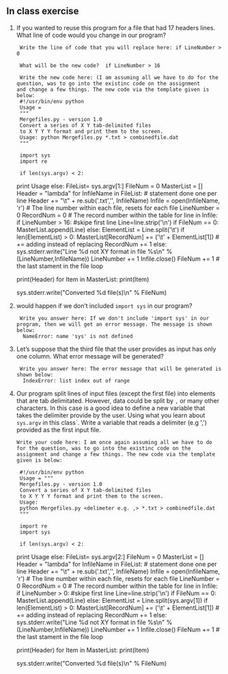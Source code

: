 ## In class exercise

1. If you wanted to reuse this program for a file that had 17 headers lines. What line of code
would you change in our program?

        Write the line of code that you will replace here: if LineNumber > 0

        What will be the new code?  if LineNumber > 16

        Write the new code here: (I am assuming all we have to do for the question, was to go into the existinc code on the assignment           and change a few things. The new code via the template given is below:
        #!/usr/bin/env python 
        Usage = 
        """
        Mergefiles.py - version 1.0
        Convert a series of X Y tab-delimited files
        to X Y Y Y format and print them to the screen.
        Usage: python Mergefiles.py *.txt > combinedfile.dat
        """

        import sys
        import re

        if len(sys.argv) < 2:
	print Usage
        else:
	FileList= sys.argv[1:]
	FileNum = 0
	MasterList = []
	Header = "lambda"
	for InfileName in FileList: # statement done one per line
		Header += "\t" + re.sub('.txt','', InfileName)
		Infile = open(InfileName, 'r')
		# The line number within each file, resets for each file
		LineNumber = 0
		RecordNum = 0 # The record number within the table
		for line in Infile:
			if LineNumber > 16: #skipe first line
				Line=line.strip('\n')
				if FileNum == 0:
					MasterList.append(Line)
				else:
					ElementList = Line.split('\t')
					if len(ElementList) > 0:
						MasterList[RecordNum] += ('\t' + ElementList[1]) # += adding instead of replacing
						RecordNum += 1
					else:
						sys.stderr.write("Line %d not XY format in file %s\n" % (LineNumber,InfileName))
			LineNumber += 1
		Infile.close()
		FileNum += 1 # the last stament in the file loop

	print(Header)
	for Item in MasterList:
		print(Item)

	sys.stderr.write("Converted %d file(s)\n" % FileNum)
	
	
	

2. would happen if we don’t included `import sys` in our program?

        Write you answer here: If we don't include 'import sys' in our program, then we will get an error message. The message is shown             below:
         NameError: name 'sys' is not defined

3. Let’s suppose that the third file that the user provides as input
has only one column. What error message will be generated?

        Write you answer here: The error message that will be generated is shown below:
         IndexError: list index out of range

4. Our program split lines of input files (except the first file) into elements
that are tab delimitated. However, data could be split by `,` or many other
characters. In this case is a good idea to define a new variable that takes the delimiter
provide by the user. Using what you learn about `sys.argv` in this class`.
Write a variable that reads a delimiter (e.g ',') provided as the first input file.

       Write your code here: I am once again assuming all we have to do for the question, was to go into the existinc code on the              assignment and change a few things. The new code via the template given is below:
        
        #!/usr/bin/env python
        Usage = """
        Mergefiles.py - version 1.0
        Convert a series of X Y tab-delimited files
        to X Y Y Y format and print them to the screen.
        Usage:
        python Mergefiles.py <delimeter e.g. ,> *.txt > combinedfile.dat
        """

        import re
        import sys

        if len(sys.argv) < 2:
	print Usage
        else:
	FileList= sys.argv[2:]
	FileNum = 0
	MasterList = []
	Header = "lambda"
	for InfileName in FileList: # statement done one per line
		Header += "\t" + re.sub('.txt','', InfileName)
		Infile = open(InfileName, 'r')
		# The line number within each file, resets for each file
		LineNumber = 0
		RecordNum = 0 # The record number within the table
		for line in Infile:
			if LineNumber > 0: #skipe first line
				Line=line.strip('\n')
				if FileNum == 0:
					MasterList.append(Line)
				else:
					ElementList = Line.split(sys.argv[1])
					if len(ElementList) > 0:
						MasterList[RecordNum] += ('\t' + ElementList[1]) # += adding instead of replacing
						RecordNum += 1
					else:
						sys.stderr.write("Line %d not XY format in file %s\n" % (LineNumber,InfileName))
			LineNumber += 1
		Infile.close()
		FileNum += 1 # the last stament in the file loop

	print(Header)
	for Item in MasterList:
		print(Item)

	sys.stderr.write("Converted %d file(s)\n" % FileNum)
